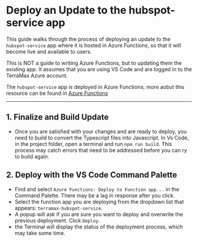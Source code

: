 # Deploy an Update to the hubspot-service app


<!-- To regenerate the Markdown version of this file, enter in the terminal:
    quarto render docs/how-to/deploy-hubspot-service-update.qmd 
-->

This guide walks through the process of deploying an update to the
`hubspot-service` app where it is hosted in Azure Functions, so that it
will become live and available to users.

This is NOT a guide to writing Azure Functions, but to updating them the
existing app. It assumes that you are using VS Code and are logged in to
the TerraMax Azure account.

The `hubspot-service` app is deployed in Azure Functions; more aobut
this resource can be found in [Azure
Functions](../azure/azure-functions.md)

------------------------------------------------------------------------

## 1. Finalize and Build Update

- Once you are satisfied with your changes and are ready to deploy, you
  need to build to convert the Typescript files into Javascript. In Vs
  Code, in the project folder, open a terminal and run `npm run build`.
  This process may catch errors that need to be addressed before you can
  ry to build again.

## 2. Deploy with the VS Code Command Palette

- Find and select `Azure Functions: Deploy to Function app...` in the
  Command Palette. There may be a lag in response after you click.
- Select the function app you are deploying from the dropdown list that
  appears: `terramax-hubspot-service`.
- A popup will ask if you are sure you want to deploy and overwrite the
  previous deployment. Click `Deploy`.
- the Terminal will display the status of the deployment process, which
  may take some time.
